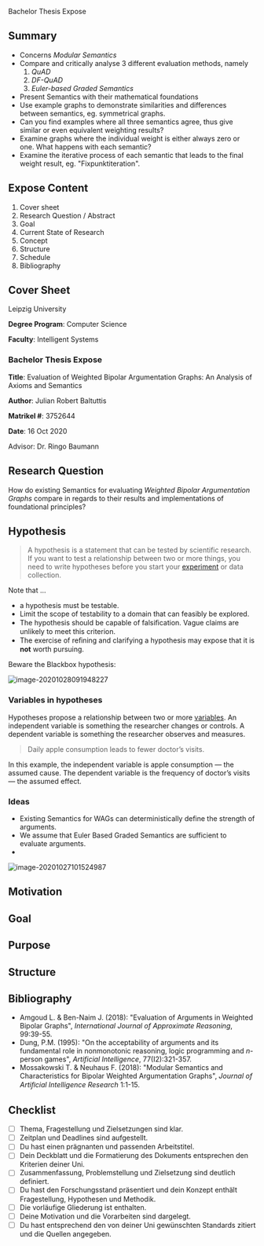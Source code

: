 Bachelor Thesis Expose

## Summary

- Concerns *Modular Semantics*
- Compare and critically analyse 3 different evaluation methods, namely 
  1. *QuAD* 
  2. *DF-QuAD*
  3. *Euler-based Graded Semantics*
- Present Semantics with their mathematical foundations 
- Use example graphs to demonstrate similarities and differences between semantics, eg. symmetrical graphs.
- Can you find examples where all three semantics agree, thus give similar or even equivalent weighting results?
- Examine graphs where the individual weight is either always zero or one. What happens with each semantic?
- Examine the iterative process of each semantic that leads to the final weight result, eg. "Fixpunktiteration".

## Expose Content

1. Cover sheet
2. Research Question / Abstract
3. Goal
4. Current State of Research
5. Concept
6. Structure
7. Schedule
8. Bibliography

## Cover Sheet

Leipzig University

**Degree Program**: Computer Science

**Faculty**: Intelligent Systems

### Bachelor Thesis Expose

**Title**: Evaluation of Weighted Bipolar Argumentation Graphs: An Analysis of Axioms and Semantics 

**Author**: Julian Robert Baltuttis

**Matrikel #**: 3752644

**Date**: 16 Oct 2020

Advisor: Dr. Ringo Baumann

## Research Question

How do existing Semantics for evaluating *Weighted Bipolar Argumentation Graphs* compare in regards to their results and implementations of foundational principles?

## Hypothesis

> A hypothesis is a statement that can be tested by scientific research.  If you want to test a relationship between two or more things, you need  to write hypotheses before you start your [experiment](https://www.scribbr.com/methodology/experimental-design/) or data collection.

Note that ...

- a hypothesis must be testable. 
- Limit the scope of testability to a domain that can feasibly be explored. 
- The hypothesis should be capable of falsiﬁcation. Vague claims are unlikely to meet this criterion.
- The exercise of reﬁning and clarifying a hypothesis may expose that it is **not** worth pursuing.

Beware the Blackbox hypothesis:

![image-20201028091948227](Expose.assets/image-20201028091948227.png)

### Variables in hypotheses

Hypotheses propose a relationship between two or more [variables](https://www.scribbr.com/methodology/independent-and-dependent-variables/). An independent variable is something the researcher changes or controls. A dependent variable is something the researcher observes and measures.

> Daily apple consumption leads to fewer doctor’s visits.

In this example, the independent variable is apple consumption — the assumed cause. The dependent variable is the frequency of doctor’s visits — the assumed effect.

### Ideas

- Existing Semantics for WAGs can deterministically define the strength of arguments.
- We assume that Euler Based Graded Semantics are sufficient to evaluate arguments.
- 

![image-20201027101524987](Expose.assets/image-20201027101524987.png)



## Motivation

## Goal

## Purpose

## Structure

## Bibliography

- Amgoud L. & Ben-Naim J. (2018): "Evaluation of Arguments in Weighted Bipolar Graphs", *International Journal of Approximate Reasoning*, 99:39-55.
- Dung, P.M. (1995): "On the acceptability of arguments and its fundamental role in nonmonotonic reasoning, logic programming and *n*-person games", *Artificial Intelligence*, 77(I2):321-357.
- Mossakowski T. & Neuhaus F. (2018): "Modular Semantics and Characteristics for Bipolar Weighted
  Argumentation Graphs", *Journal of Artiﬁcial Intelligence Research* 1:1-15.

## Checklist

- [ ] Thema, Fragestellung und Zielsetzungen sind klar.
- [ ] Zeitplan und Deadlines sind aufgestellt.
- [ ] Du hast einen prägnanten und passenden Arbeitstitel.
- [ ] Dein Deckblatt und die Formatierung des Dokuments entsprechen den Kriterien deiner Uni.
- [ ] Zusammenfassung, Problemstellung und Zielsetzung sind deutlich definiert.
- [ ] Du hast den Forschungsstand präsentiert und dein Konzept enthält Fragestellung, Hypothesen und Methodik.
- [ ] Die vorläufige Gliederung ist enthalten.
- [ ] Deine Motivation und die Vorarbeiten sind dargelegt.
- [ ] Du hast entsprechend den von deiner Uni gewünschten Standards zitiert und die Quellen angegeben.